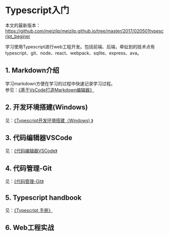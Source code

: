 # Typescript入门

本文的最新版本：<https://github.com/meizilp/meizilp.github.io/tree/master/2017/020501typescript_beginer>

学习使用Typescript进行web工程开发。包括前端、后端，牵扯到的技术点有typescript、git、node、react、webpack、sqlite、express、ava。

## 1. Markdown介绍

学习markdown方便在学习的过程中快速记录学习过程。  
参见：[《基于VsCode打造Markdown编辑器》](../020402markdown_editor_vscode)

## 2. 开发环境搭建(Windows)

见：[《Typescript开发环境搭建（Windows) 》](beginer02)

## 3. 代码编辑器VSCode

见：[《代码编辑器VSCode》](beginer03)

## 4. 代码管理-Git

见：[《代码管理-Git》](beginer04)

## 5. Typescript handbook

见：[《Typescript 手册》](beginer05)

## 6. Web工程实战